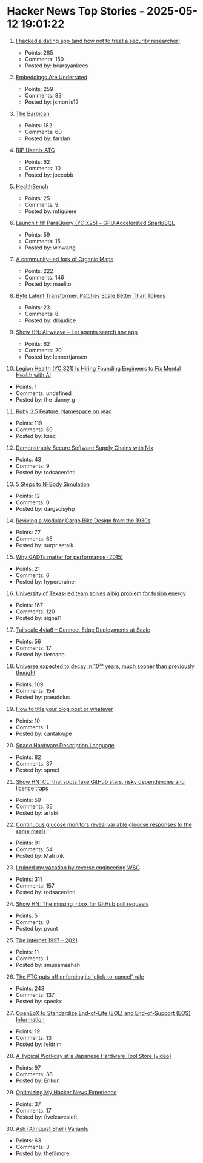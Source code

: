 # Hacker News Top Stories - 2025-05-12 19:01:22

1. [I hacked a dating app (and how not to treat a security researcher)](https://alexschapiro.com/blog/security/vulnerability/2025/04/21/startups-need-to-take-security-seriously)
   - Points: 285
   - Comments: 150
   - Posted by: bearsyankees

2. [Embeddings Are Underrated](https://technicalwriting.dev/ml/embeddings/overview.html)
   - Points: 259
   - Comments: 83
   - Posted by: jxmorris12

3. [The Barbican](https://arslan.io/2025/05/12/barbican-estate/)
   - Points: 182
   - Comments: 60
   - Posted by: farslan

4. [RIP Usenix ATC](https://bcantrill.dtrace.org/2025/05/11/rip-usenix-atc/)
   - Points: 62
   - Comments: 10
   - Posted by: joecobb

5. [HealthBench](https://openai.com/index/healthbench/)
   - Points: 25
   - Comments: 9
   - Posted by: mfiguiere

6. [Launch HN: ParaQuery (YC X25) – GPU Accelerated Spark/SQL](undefined)
   - Points: 59
   - Comments: 15
   - Posted by: winwang

7. [A community-led fork of Organic Maps](https://www.comaps.app/news/2025-05-12/3/)
   - Points: 222
   - Comments: 146
   - Posted by: maelito

8. [Byte Latent Transformer: Patches Scale Better Than Tokens](https://arxiv.org/abs/2412.09871)
   - Points: 23
   - Comments: 8
   - Posted by: dlojudice

9. [Show HN: Airweave – Let agents search any app](https://github.com/airweave-ai/airweave)
   - Points: 62
   - Comments: 20
   - Posted by: lennertjansen

10. [Legion Health (YC S21) Is Hiring Founding Engineers to Fix Mental Health with AI](https://www.workatastartup.com/jobs/75011)
   - Points: 1
   - Comments: undefined
   - Posted by: the_danny_g

11. [Ruby 3.5 Feature: Namespace on read](https://bugs.ruby-lang.org/issues/21311)
   - Points: 119
   - Comments: 59
   - Posted by: ksec

12. [Demonstrably Secure Software Supply Chains with Nix](https://nixcademy.com/posts/secure-supply-chain-with-nix/)
   - Points: 43
   - Comments: 9
   - Posted by: todsacerdoti

13. [5 Steps to N-Body Simulation](https://alvinng4.github.io/grav_sim/5_steps_to_n_body_simulation/)
   - Points: 12
   - Comments: 0
   - Posted by: dargscisyhp

14. [Reviving a Modular Cargo Bike Design from the 1930s](https://www.core77.com/posts/136773/Reviving-a-Modular-Cargo-Bike-Design-from-the-1930s)
   - Points: 77
   - Comments: 65
   - Posted by: surprisetalk

15. [Why GADTs matter for performance (2015)](https://blog.janestreet.com/why-gadts-matter-for-performance/)
   - Points: 21
   - Comments: 6
   - Posted by: hyperbrainer

16. [University of Texas-led team solves a big problem for fusion energy](https://news.utexas.edu/2025/05/05/university-of-texas-led-team-solves-a-big-problem-for-fusion-energy/)
   - Points: 167
   - Comments: 120
   - Posted by: signa11

17. [Tailscale 4via6 – Connect Edge Deployments at Scale](https://tailscale.com/blog/4via6-connectivity-to-edge-devices)
   - Points: 56
   - Comments: 17
   - Posted by: tiernano

18. [Universe expected to decay in 10⁷⁸ years, much sooner than previously thought](https://phys.org/news/2025-05-universe-decay-years-sooner-previously.html)
   - Points: 109
   - Comments: 154
   - Posted by: pseudolus

19. [How to title your blog post or whatever](https://dynomight.net/titles/)
   - Points: 10
   - Comments: 1
   - Posted by: cantaloupe

20. [Spade Hardware Description Language](https://spade-lang.org/)
   - Points: 82
   - Comments: 37
   - Posted by: spmcl

21. [Show HN: CLI that spots fake GitHub stars, risky dependencies and licence traps](https://github.com/m-ahmed-elbeskeri/Starguard)
   - Points: 59
   - Comments: 36
   - Posted by: artski

22. [Continuous glucose monitors reveal variable glucose responses to the same meals](https://examine.com/research-feed/study/1jjKq1/)
   - Points: 91
   - Comments: 54
   - Posted by: Matrixik

23. [I ruined my vacation by reverse engineering WSC](https://blog.es3n1n.eu/posts/how-i-ruined-my-vacation/)
   - Points: 311
   - Comments: 157
   - Posted by: todsacerdoti

24. [Show HN: The missing inbox for GitHub pull requests](https://github.com/pvcnt/mergeable)
   - Points: 5
   - Comments: 0
   - Posted by: pvcnt

25. [The Internet 1997 – 2021](https://www.opte.org/the-internet)
   - Points: 11
   - Comments: 1
   - Posted by: smusamashah

26. [The FTC puts off enforcing its 'click-to-cancel' rule](https://www.theverge.com/news/664730/ftc-delay-click-to-cancel-rule)
   - Points: 243
   - Comments: 137
   - Posted by: speckx

27. [OpenEoX to Standardize End-of-Life (EOL) and End-of-Support (EOS) Information](https://openeox.org/)
   - Points: 19
   - Comments: 13
   - Posted by: feldrim

28. [A Typical Workday at a Japanese Hardware Tool Store [video]](https://www.youtube.com/watch?v=A98jyfB5mws)
   - Points: 97
   - Comments: 38
   - Posted by: Erikun

29. [Optimizing My Hacker News Experience](https://reorientinglife.substack.com/p/optimizing-my-hacker-news-experience)
   - Points: 37
   - Comments: 17
   - Posted by: fiveleavesleft

30. [Ash (Almquist Shell) Variants](https://www.in-ulm.de/~mascheck/various/ash/)
   - Points: 63
   - Comments: 3
   - Posted by: thefilmore

